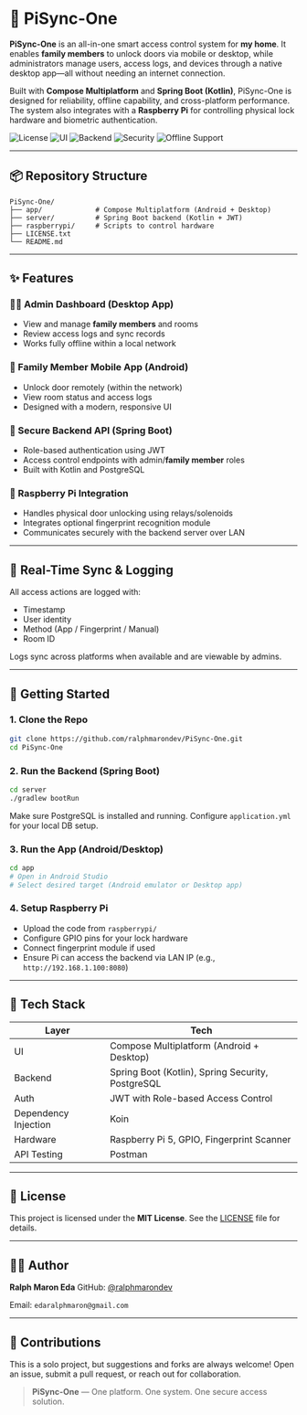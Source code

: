# 🔐 PiSync-One

**PiSync-One** is an all-in-one smart access control system for **my home**.
It enables **family members** to unlock doors via mobile or desktop, while administrators manage users, access logs, and devices
through a native desktop app—all without needing an internet connection.

Built with **Compose Multiplatform** and **Spring Boot (Kotlin)**, PiSync-One is designed for reliability, offline
capability, and cross-platform performance.
The system also integrates with a **Raspberry Pi** for controlling physical lock hardware and biometric authentication.

![License](https://img.shields.io/badge/license-MIT-purple)
![UI](https://img.shields.io/badge/compose-Multiplatform-blueviolet)
![Backend](<https://img.shields.io/badge/backend-Spring%20Boot%20(Kotlin)-green>)
![Security](https://img.shields.io/badge/authentication-JWT-orange)
![Offline Support](https://img.shields.io/badge/works-offline-lightgrey)

---

## 📦 Repository Structure

```
PiSync-One/
├── app/             # Compose Multiplatform (Android + Desktop)
├── server/          # Spring Boot backend (Kotlin + JWT)
├── raspberrypi/     # Scripts to control hardware
├── LICENSE.txt
└── README.md
```

---

## ✨ Features

### 🧑‍💼 Admin Dashboard (Desktop App)

- View and manage **family members** and rooms
- Review access logs and sync records
- Works fully offline within a local network

### 📱 Family Member Mobile App (Android)

- Unlock door remotely (within the network)
- View room status and access logs
- Designed with a modern, responsive UI

### 🔐 Secure Backend API (Spring Boot)

- Role-based authentication using JWT
- Access control endpoints with admin/**family member** roles
- Built with Kotlin and PostgreSQL

### 📡 Raspberry Pi Integration

- Handles physical door unlocking using relays/solenoids
- Integrates optional fingerprint recognition module
- Communicates securely with the backend server over LAN

---

## 🔄 Real-Time Sync & Logging

All access actions are logged with:

- Timestamp
- User identity
- Method (App / Fingerprint / Manual)
- Room ID

Logs sync across platforms when available and are viewable by admins.

---

## 🚀 Getting Started

### 1. Clone the Repo

```bash
git clone https://github.com/ralphmarondev/PiSync-One.git
cd PiSync-One
```

### 2. Run the Backend (Spring Boot)

```bash
cd server
./gradlew bootRun
```

Make sure PostgreSQL is installed and running.
Configure `application.yml` for your local DB setup.

### 3. Run the App (Android/Desktop)

```bash
cd app
# Open in Android Studio
# Select desired target (Android emulator or Desktop app)
```

### 4. Setup Raspberry Pi

- Upload the code from `raspberrypi/`
- Configure GPIO pins for your lock hardware
- Connect fingerprint module if used
- Ensure Pi can access the backend via LAN IP (e.g., `http://192.168.1.100:8080`)

---

## 🧩 Tech Stack

| Layer                | Tech                                              |
| -------------------- | ------------------------------------------------- |
| UI                   | Compose Multiplatform (Android + Desktop)         |
| Backend              | Spring Boot (Kotlin), Spring Security, PostgreSQL |
| Auth                 | JWT with Role-based Access Control                |
| Dependency Injection | Koin                                              |
| Hardware             | Raspberry Pi 5, GPIO, Fingerprint Scanner         |
| API Testing          | Postman                                           |

---

## 📄 License

This project is licensed under the **MIT License**.
See the [LICENSE](LICENSE.txt) file for details.

---

## 👨‍💻 Author

**Ralph Maron Eda**
GitHub: [@ralphmarondev](https://github.com/ralphmarondev)

Email: `edaralphmaron@gmail.com`

---

## 🤝 Contributions

This is a solo project, but suggestions and forks are always welcome!
Open an issue, submit a pull request, or reach out for collaboration.

> **PiSync-One** — One platform. One system. One secure access solution.
